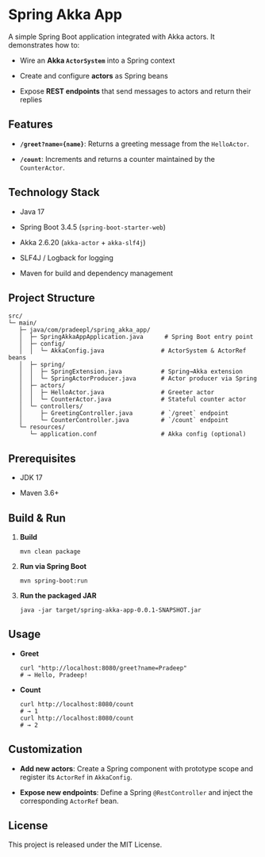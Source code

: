 Spring Akka App
===============

A simple Spring Boot application integrated with Akka actors. It demonstrates how to:

-   Wire an **Akka `ActorSystem`** into a Spring context

-   Create and configure **actors** as Spring beans

-   Expose **REST endpoints** that send messages to actors and return their replies

Features
--------

-   **`/greet?name={name}`**: Returns a greeting message from the `HelloActor`.

-   **`/count`**: Increments and returns a counter maintained by the `CounterActor`.

Technology Stack
----------------

-   Java 17

-   Spring Boot 3.4.5 (`spring-boot-starter-web`)

-   Akka 2.6.20 (`akka-actor` + `akka-slf4j`)

-   SLF4J / Logback for logging

-   Maven for build and dependency management

Project Structure
-----------------

```
src/
└─ main/
   ├─ java/com/pradeepl/spring_akka_app/
   │  ├─ SpringAkkaAppApplication.java      # Spring Boot entry point
   │  ├─ config/
   │  │  └─ AkkaConfig.java                # ActorSystem & ActorRef beans
   │  ├─ spring/
   │  │  ├─ SpringExtension.java           # Spring→Akka extension
   │  │  └─ SpringActorProducer.java       # Actor producer via Spring
   │  ├─ actors/
   │  │  ├─ HelloActor.java                # Greeter actor
   │  │  └─ CounterActor.java              # Stateful counter actor
   │  └─ controllers/
   │     ├─ GreetingController.java        # `/greet` endpoint
   │     └─ CounterController.java         # `/count` endpoint
   └─ resources/
      └─ application.conf                  # Akka config (optional)

```

Prerequisites
-------------

-   JDK 17

-   Maven 3.6+

Build & Run
-----------

1.  **Build**

    ```
    mvn clean package

    ```

2.  **Run via Spring Boot**

    ```
    mvn spring-boot:run

    ```

3.  **Run the packaged JAR**

    ```
    java -jar target/spring-akka-app-0.0.1-SNAPSHOT.jar

    ```

Usage
-----

-   **Greet**

    ```
    curl "http://localhost:8080/greet?name=Pradeep"
    # → Hello, Pradeep!

    ```

-   **Count**

    ```
    curl http://localhost:8080/count
    # → 1
    curl http://localhost:8080/count
    # → 2

    ```

Customization
-------------

-   **Add new actors**: Create a Spring component with prototype scope and register its `ActorRef` in `AkkaConfig`.

-   **Expose new endpoints**: Define a Spring `@RestController` and inject the corresponding `ActorRef` bean.

License
-------

This project is released under the MIT License.